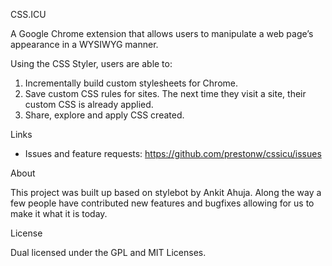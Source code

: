 CSS.ICU

A Google Chrome extension that allows users to manipulate a web page’s appearance in a WYSIWYG manner.

Using the CSS Styler, users are able to:

1. Incrementally build custom stylesheets for Chrome.
2. Save custom CSS rules for sites. The next time they visit a site, their custom CSS is already applied.
3. Share, explore and apply CSS created.

Links

* Issues and feature requests: https://github.com/prestonw/cssicu/issues

About

This project was built up based on stylebot by Ankit Ahuja. Along the way a few people have contributed new features and bugfixes allowing for us to make it what it is today.

License

Dual licensed under the GPL and MIT Licenses.
